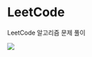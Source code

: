 # LeetCode

LeetCode 알고리즘 문제 풀이

<a href="https://leetcode.com/mniYUNSU" target="_blank"><img src="https://img.shields.io/badge/LeetCode/Yunsu Bae-1a1a1a?style=for-the-badge&logo=leetcode&logoColor=FFA116"/></a>


